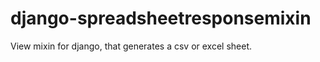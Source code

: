 django-spreadsheetresponsemixin
===============================

View mixin for django, that generates a csv or excel sheet.
